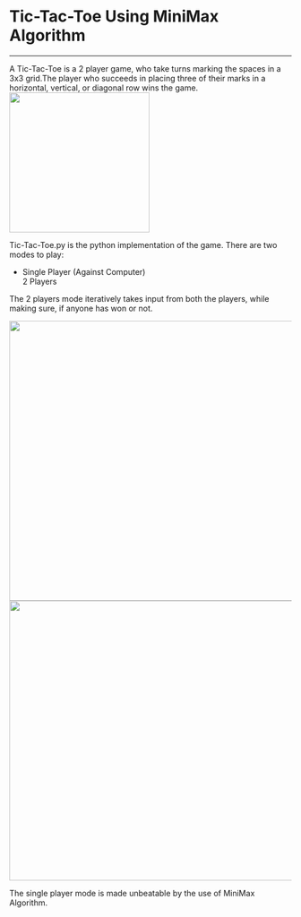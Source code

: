 # Tic-Tac-Toe Using MiniMax Algorithm
<hr>
A Tic-Tac-Toe is a 2 player game, who take turns marking the spaces in a 3x3 grid.The player who succeeds in placing three of their marks in a horizontal, vertical, or diagonal row wins the game.

<img align="center" width="250" height="250" src="http://i1079.photobucket.com/albums/w508/vineetjoshi253/2000px-Tic_tac_toe.svg_zps3arf8wkq.png">

Tic-Tac-Toe.py is the python implementation of the game. 
There are two modes to play:
<ul>
 <li>Single Player (Against Computer)</li>
 </li>2 Players</li>
</ul>

The 2 players mode iteratively takes input from both the players, while making sure, if anyone has won or not.

<img align="center" width="520" height="500" src="http://i1079.photobucket.com/albums/w508/vineetjoshi253/4_zpspvuohswh.png">

<img align="center" width="520" height="500" src="http://i1079.photobucket.com/albums/w508/vineetjoshi253/5_zps9cwajtnw.png">

The single player mode is made unbeatable by the use of MiniMax Algorithm. 
